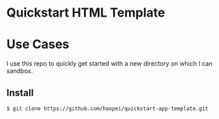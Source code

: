 # Quickstart HTML Template

# Use Cases
I use this repo to quickly get started with a new directory on which I can sandbox.

## Install
`$ git clone https://github.com/haopei/quickstart-app-template.git`

